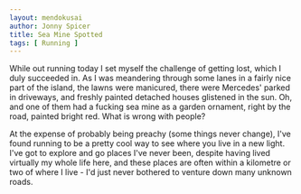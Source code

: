 ```yaml
---
layout: mendokusai
author: Jonny Spicer
title: Sea Mine Spotted
tags: [ Running ]
---
```

While out running today I set myself the challenge of getting lost, which I duly succeeded in. As I was meandering
through some lanes in a fairly nice part of the island, the lawns were manicured, there were Mercedes' parked in driveways,
and freshly painted detached houses glistened in the sun. Oh, and one of them had a fucking sea mine as a garden ornament,
right by the road, painted bright red. What is wrong with people?

At the expense of probably being preachy (some things never change), I've found running to be a pretty cool way to see
where you live in a new light. I've got to explore and go places I've never been, despite having lived virtually my
whole life here, and these places are often within a kilometre or two of where I live - I'd just never bothered to
venture down many unknown roads.
